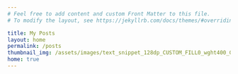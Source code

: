 ```yaml
---
# Feel free to add content and custom Front Matter to this file.
# To modify the layout, see https://jekyllrb.com/docs/themes/#overriding-theme-defaults

title: My Posts
layout: home
permalink: /posts
thumbnail_img: /assets/images/text_snippet_128dp_CUSTOM_FILL0_wght400_GRAD0_opsz48.svg
home: true
---
```


